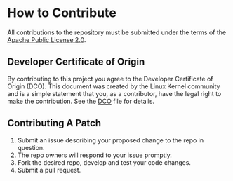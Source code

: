 # How to Contribute

All contributions to the repository must be submitted under the terms of the
[Apache Public License 2.0](https://www.apache.org/licenses/LICENSE-2.0).

## Developer Certificate of Origin

By contributing to this project you agree to the Developer Certificate of Origin (DCO). This
document was created by the Linux Kernel community and is a simple statement that you, as a
contributor, have the legal right to make the contribution. See the [DCO](./DCO) file for details.

## Contributing A Patch

1. Submit an issue describing your proposed change to the repo in question.
2. The repo owners will respond to your issue promptly.
3. Fork the desired repo, develop and test your code changes.
4. Submit a pull request.
